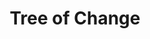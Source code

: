 ---
pid: lll20
title: Tree of Change
location_transcription: 
coordinates: "[-75.163770216738, 39.955214468151]"
zipcode: '19050'
gen_neighborhood: 
neighborhood: 
outside_phl: 'Lansdowne PA '
age: '32'
age_range: 30-39
instagram: 
image_file_name: lll_20.jpg
proposal_transcription: |-
  HOPE

  CHANGE

  HOPE

  LOVE
topic: Environment,Uplifting,Love
topic_summary: 0, 0, 0
type: Tree
keywords_other: Hope, Change
credit: Dominique Goss
image_labels: 
twitter: 
facebook: 
permalink: "/monuments/lll20/"
layout: item-page
---